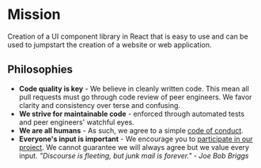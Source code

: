# Mission

Creation of a UI component library in React that is easy to use and can be used to jumpstart the creation of a website or web application.

## Philosophies

* **Code quality is key** - We believe in cleanly written code. This mean all pull requests must go through code review of peer engineers. We favor clarity and consistency over terse and confusing.
* **We strive for maintainable code** - enforced through automated tests and peer engineers' watchful eyes.
* **We are all humans** - As such, we agree to a simple [code of conduct](./CODEOFCONDUCT.md).
* **Everyone's input is important** - We encourage you to [participate in our project](./CONTRIBUTING.md). We cannot guarantee we will always agree but we value every input. _"Discourse is fleeting, but junk mail is forever." - Joe Bob Briggs_
